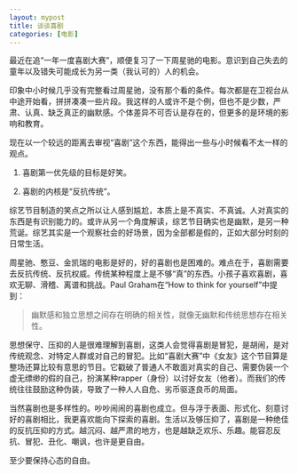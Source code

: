 ```yaml
---
layout: mypost
title: 谈谈喜剧
categories: [电影]
---
```


最近在追“一年一度喜剧大赛”，顺便复习了一下周星驰的电影。意识到自己失去的童年以及错失可能成长为另一类（我认可的）人的机会。

印象中小时候几乎没有完整看过周星驰，没有那个看的条件。每次都是在卫视台从中途开始看，拼拼凑凑一些片段。我这样的人或许不是个例，但也不是少数，严肃、认真、缺乏真正的幽默感。个体差异不可否认是存在的，但更多的是环境的影响和教育。

现在以一个较远的距离去审视“喜剧”这个东西，能得出一些与小时候看不太一样的观点。

1. 喜剧第一优先级的目标是好笑。

2. 喜剧的内核是“反抗传统”。


综艺节目制造的笑点之所以让人感到尴尬，本质上是不真实、不真诚。人对真实的东西是有识别能力的。或许从另一个角度解读，综艺节目确实也是幽默，是另一种荒诞。综艺其实是一个观察社会的好场景，因为全部都是假的，正如大部分时刻的日常生活。

周星驰、憨豆、金凯瑞的电影是好的，好的喜剧也是困难的。难点在于，喜剧需要去反抗传统、反抗权威。传统某种程度上是不够“真”的东西。小孩子喜欢喜剧，喜欢无聊、滑稽、离谱和挑战。Paul Graham在“How to think for yourself”中提到：

> 幽默感和独立思想之间存在明确的相关性，就像无幽默和传统思想存在相关性。

思想保守、压抑的人是很难理解到喜剧，这类人会觉得喜剧是冒犯，是胡闹，是对传统观念、对特定人群或对自己的冒犯。比如“喜剧大赛”中《女友》这个节目算是整场还算比较有意思的节目。它戳破了普通人不敢面对真实的自己、需要伪装一个虚无缥缈的假的自己，扮演某种rapper（身份）以讨好女友（他者）。而我们的传统往往鼓励这种伪装，导致了一种人人自危、劣币驱逐良币的局面。



当然喜剧也是多样性的。吵吵闹闹的喜剧也成立。但与浮于表面、形式化、刻意讨好的喜剧相比，我更喜欢能向下探索的喜剧。生活以及够压抑了，喜剧是一种绝佳的反抗压抑的方式。越沉闷、越严肃的地方，也是越缺乏欢乐、乐趣。能容忍反抗、冒犯、丑化、嘲讽，也许是更自由。



至少要保持心态的自由。